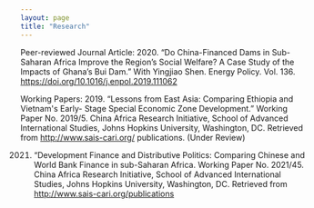 ```yaml
---
layout: page
title: "Research"
--- 
```

Peer-reviewed Journal Article:
2020. “Do China-Financed Dams in Sub-Saharan Africa Improve the Region’s Social Welfare? A Case Study of the Impacts of Ghana’s Bui Dam.” With Yingjiao Shen. Energy Policy. Vol. 136. https://doi.org/10.1016/j.enpol.2019.111062

Working Papers:
2019. “Lessons from East Asia: Comparing Ethiopia and Vietnam's Early- Stage Special Economic Zone Development.” Working Paper No. 2019/5. China Africa Research Initiative, School of Advanced International Studies, Johns Hopkins University, Washington, DC. Retrieved from http://www.sais-cari.org/ publications. (Under Review)

2021. “Development Finance and Distributive Politics: Comparing Chinese and World Bank Finance in sub-Saharan Africa. Working Paper No. 2021/45. China Africa Research Initiative, School of Advanced International Studies, Johns Hopkins University, Washington, DC. Retrieved from http://www.sais-cari.org/publications

